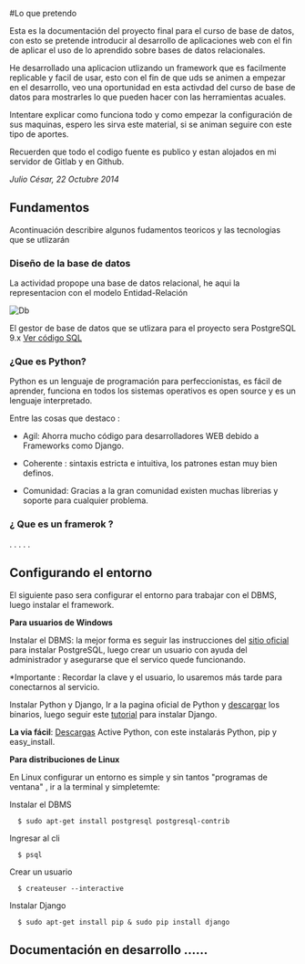 
#Lo que pretendo

Esta es la documentación del proyecto final para el curso de base de datos, con esto se pretende introducir al desarrollo de aplicaciones web con el fin de aplicar el uso de lo aprendido sobre bases de datos relacionales.

He desarrollado una aplicacion utlizando un framework que es facilmente replicable y facil de usar, esto con el fin de que uds se animen a empezar en el desarrollo, veo una oportunidad en esta activdad del curso de base de datos para mostrarles lo que pueden hacer con las herramientas acuales.



Intentare explicar como funciona todo y como empezar la configuración de sus maquinas, espero les sirva este material, si se animan seguire con este tipo de aportes.


Recuerden que todo el codigo fuente es publico y estan alojados en mi servidor de Gitlab y en Github.

_Julio César, 22 Octubre 2014_


## Fundamentos

Acontinuación describire algunos fudamentos teoricos y las tecnologias que se utlizarán


### Diseño de la base de datos

La actividad propope una base de datos relacional, he aqui la representacion con el modelo Entidad-Relación

![Db](http://i.imgur.com/GzqQzu0.png)

El gestor de base de datos que se utlizara  para el proyecto sera PostgreSQL 9.x  [Ver código SQL](http://git.uzi200.me/uzi200/biblioteca-django/blob/master/db_biblioteca.sql) 



### ¿Que es Python?

Python es un lenguaje de programación para perfeccionistas, es fácil de aprender, funciona en todos los sistemas operativos es open source y es un lenguaje interpretado.


Entre las cosas que destaco :

-  Agil: Ahorra mucho código para desarrolladores WEB debido a Frameworks como Django.

-  Coherente : sintaxis estricta e intuitiva, los patrones estan muy bien definos.

-  Comunidad: Gracias a la gran comunidad existen muchas librerias y soporte para cualquier problema.



### ¿ Que es un framerok ?

. . . . .

## Configurando el entorno


  El siguiente paso sera configurar el entorno para trabajar con el DBMS, luego instalar el framework.

  **Para usuarios de Windows**

   Instalar el DBMS: la mejor forma es seguir las instrucciones del [sitio oficial](http://www.postgresql.org/download/windows/) para instalar PostgreSQL, luego crear un usuario con ayuda del administrador y asegurarse que el servico quede funcionando.

   *Importante : Recordar la clave y el usuario, lo usaremos más tarde para conectarnos al servicio.

   Instalar Python y Django, Ir a la pagina oficial de Python y [descargar](https://www.python.org/downloads/windows/) los binarios, luego seguir este [tutorial](https://docs.djangoproject.com/en/dev/howto/windows/) para instalar Django.

   **La via fácil**: [Descargas](http://www.activestate.com/activepython/downloads) Active Python, con este instalarás Python, pip y easy_install.




**Para distribuciones de Linux**
	
 En Linux configurar un entorno es simple y sin tantos "programas de ventana" , ir a la terminal y simpletemte:

  Instalar el DBMS

```
  $ sudo apt-get install postgresql postgresql-contrib
```

  Ingresar al cli

```
  $ psql
```
  Crear un usuario

```
  $ createuser --interactive
```

Instalar Django

```
  $ sudo apt-get install pip & sudo pip install django
```

## Documentación en desarrollo ......

